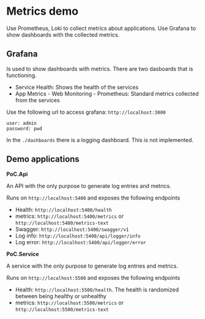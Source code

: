 # Metrics demo

Use Prometheus, Loki to collect metrics about applications.
Use Grafana to show dashboards with the collected metrics.

## Grafana

Is used to show dashboards with metrics. There are two dasboards that is functioning.

- Service Health: Shows the health of the services
- App Metrics - Web Monitoring - Prometheus: Standard metrics collected from the services

Use the following url to access grafana: ```http://localhost:3000```
```
user: admin
password: pwd
```
In the ```./dashboards``` there is a logging dashboard. This is not implemented.

## Demo applications

**PoC.Api** 

An API with the only purpose to generate log entries and metrics.

Runs on ```http://localhost:5400``` and exposes the following endpoints
- Health: ```http://localhost:5400/health```
- metrics: ```http://localhost:5400/metrics``` or ```http://localhost:5400/metrics-text```
- Swagger: ```http://localhost:5400/swagger/v1```
- Log info: ```http://localhost:5400/api/logger/info```
- Log error: ```http://localhost:5400/api/logger/error```

**PoC.Service** 

A service with the only purpose to generate log entries and metrics.

Runs on ```http://localhost:5500``` and exposes the following endpoints
- Health: ```http://localhost:5500/health```. The health is randomized between being healthy or unhealthy
- metrics: ```http://localhost:5500/metrics``` or ```http://localhost:5500/metrics-text```


